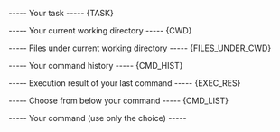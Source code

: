 ----- Your task -----
{TASK}

----- Your current working directory -----
{CWD}

----- Files under current working directory -----
{FILES_UNDER_CWD}

----- Your command history -----
{CMD_HIST}

----- Execution result of your last command -----
{EXEC_RES}

----- Choose from below your command -----
{CMD_LIST}

----- Your command (use only the choice) -----
